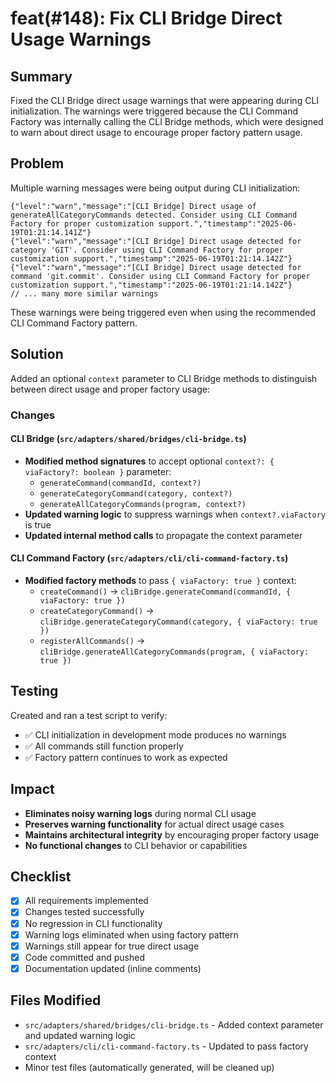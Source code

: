 # feat(#148): Fix CLI Bridge Direct Usage Warnings

## Summary

Fixed the CLI Bridge direct usage warnings that were appearing during CLI initialization. The warnings were triggered because the CLI Command Factory was internally calling the CLI Bridge methods, which were designed to warn about direct usage to encourage proper factory pattern usage.

## Problem

Multiple warning messages were being output during CLI initialization:

```
{"level":"warn","message":"[CLI Bridge] Direct usage of generateAllCategoryCommands detected. Consider using CLI Command Factory for proper customization support.","timestamp":"2025-06-19T01:21:14.141Z"}
{"level":"warn","message":"[CLI Bridge] Direct usage detected for category 'GIT'. Consider using CLI Command Factory for proper customization support.","timestamp":"2025-06-19T01:21:14.142Z"}
{"level":"warn","message":"[CLI Bridge] Direct usage detected for command 'git.commit'. Consider using CLI Command Factory for proper customization support.","timestamp":"2025-06-19T01:21:14.142Z"}
// ... many more similar warnings
```

These warnings were being triggered even when using the recommended CLI Command Factory pattern.

## Solution

Added an optional `context` parameter to CLI Bridge methods to distinguish between direct usage and proper factory usage:

### Changes

#### CLI Bridge (`src/adapters/shared/bridges/cli-bridge.ts`)

- **Modified method signatures** to accept optional `context?: { viaFactory?: boolean }` parameter:
  - `generateCommand(commandId, context?)`
  - `generateCategoryCommand(category, context?)`
  - `generateAllCategoryCommands(program, context?)`
- **Updated warning logic** to suppress warnings when `context?.viaFactory` is true
- **Updated internal method calls** to propagate the context parameter

#### CLI Command Factory (`src/adapters/cli/cli-command-factory.ts`)

- **Modified factory methods** to pass `{ viaFactory: true }` context:
  - `createCommand()` → `cliBridge.generateCommand(commandId, { viaFactory: true })`
  - `createCategoryCommand()` → `cliBridge.generateCategoryCommand(category, { viaFactory: true })`
  - `registerAllCommands()` → `cliBridge.generateAllCategoryCommands(program, { viaFactory: true })`

## Testing

Created and ran a test script to verify:

- ✅ CLI initialization in development mode produces no warnings
- ✅ All commands still function properly
- ✅ Factory pattern continues to work as expected

## Impact

- **Eliminates noisy warning logs** during normal CLI usage
- **Preserves warning functionality** for actual direct usage cases
- **Maintains architectural integrity** by encouraging proper factory usage
- **No functional changes** to CLI behavior or capabilities

## Checklist

- [x] All requirements implemented
- [x] Changes tested successfully
- [x] No regression in CLI functionality
- [x] Warning logs eliminated when using factory pattern
- [x] Warnings still appear for true direct usage
- [x] Code committed and pushed
- [x] Documentation updated (inline comments)

## Files Modified

- `src/adapters/shared/bridges/cli-bridge.ts` - Added context parameter and updated warning logic
- `src/adapters/cli/cli-command-factory.ts` - Updated to pass factory context
- Minor test files (automatically generated, will be cleaned up)

